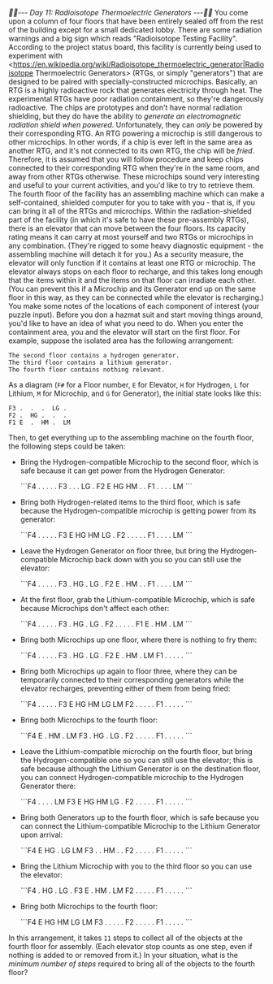 *:calendar::calendar:--- Day 11: Radioisotope Thermoelectric Generators ---:calendar::calendar:*
You come upon a column of four floors that have been entirely sealed off from the rest of the building except for a small dedicated lobby.  There are some radiation warnings and a big sign which reads "Radioisotope Testing Facility".
According to the project status board, this facility is currently being used to experiment with <https://en.wikipedia.org/wiki/Radioisotope_thermoelectric_generator|Radioisotope Thermoelectric Generators> (RTGs, or simply "generators") that are designed to be paired with specially-constructed microchips. Basically, an RTG is a highly radioactive rock that generates electricity through heat.
The experimental RTGs have poor radiation containment, so they're dangerously radioactive. The chips are prototypes and don't have normal radiation shielding, but they do have the ability to *generate an electromagnetic radiation shield when powered*.  Unfortunately, they can *only* be powered by their corresponding RTG. An RTG powering a microchip is still dangerous to other microchips.
In other words, if a chip is ever left in the same area as another RTG, and it's not connected to its own RTG, the chip will be *fried*. Therefore, it is assumed that you will follow procedure and keep chips connected to their corresponding RTG when they're in the same room, and away from other RTGs otherwise.
These microchips sound very interesting and useful to your current activities, and you'd like to try to retrieve them.  The fourth floor of the facility has an assembling machine which can make a self-contained, shielded computer for you to take with you - that is, if you can bring it all of the RTGs and microchips.
Within the radiation-shielded part of the facility (in which it's safe to have these pre-assembly RTGs), there is an elevator that can move between the four floors. Its capacity rating means it can carry at most yourself and two RTGs or microchips in any combination. (They're rigged to some heavy diagnostic equipment - the assembling machine will detach it for you.) As a security measure, the elevator will only function if it contains at least one RTG or microchip. The elevator always stops on each floor to recharge, and this takes long enough that the items within it and the items on that floor can irradiate each other. (You can prevent this if a Microchip and its Generator end up on the same floor in this way, as they can be connected while the elevator is recharging.)
You make some notes of the locations of each component of interest (your puzzle input). Before you don a hazmat suit and start moving things around, you'd like to have an idea of what you need to do.
When you enter the containment area, you and the elevator will start on the first floor.
For example, suppose the isolated area has the following arrangement:
```The first floor contains a hydrogen-compatible microchip and a lithium-compatible microchip.
The second floor contains a hydrogen generator.
The third floor contains a lithium generator.
The fourth floor contains nothing relevant.
```
As a diagram (`F#` for a Floor number, `E` for Elevator, `H` for Hydrogen, `L` for Lithium, `M` for Microchip, and `G` for Generator), the initial state looks like this:
```F4 .  .  .  .  .
F3 .  .  .  LG .
F2 .  HG .  .  .
F1 E  .  HM .  LM
```
Then, to get everything up to the assembling machine on the fourth floor, the following steps could be taken:

- <p>Bring the Hydrogen-compatible Microchip to the second floor, which is safe because it can get power from the Hydrogen Generator:</p>```F4 .  .  .  .  . F3 .  .  .  LG . F2 E  HG HM .  . F1 .  .  .  .  LM ```
- <p>Bring both Hydrogen-related items to the third floor, which is safe because the Hydrogen-compatible microchip is getting power from its generator:</p>```F4 .  .  .  .  . F3 E  HG HM LG . F2 .  .  .  .  . F1 .  .  .  .  LM ```
- <p>Leave the Hydrogen Generator on floor three, but bring the Hydrogen-compatible Microchip back down with you so you can still use the elevator:</p>```F4 .  .  .  .  . F3 .  HG .  LG . F2 E  .  HM .  . F1 .  .  .  .  LM ```
- <p>At the first floor, grab the Lithium-compatible Microchip, which is safe because Microchips don't affect each other:</p>```F4 .  .  .  .  . F3 .  HG .  LG . F2 .  .  .  .  . F1 E  .  HM .  LM ```
- <p>Bring both Microchips up one floor, where there is nothing to fry them:</p>```F4 .  .  .  .  . F3 .  HG .  LG . F2 E  .  HM .  LM F1 .  .  .  .  . ```
- <p>Bring both Microchips up again to floor three, where they can be temporarily connected to their corresponding generators while the elevator recharges, preventing either of them from being fried:</p>```F4 .  .  .  .  . F3 E  HG HM LG LM F2 .  .  .  .  . F1 .  .  .  .  . ```
- <p>Bring both Microchips to the fourth floor:</p>```F4 E  .  HM .  LM F3 .  HG .  LG . F2 .  .  .  .  . F1 .  .  .  .  . ```
- <p>Leave the Lithium-compatible microchip on the fourth floor, but bring the Hydrogen-compatible one so you can still use the elevator; this is safe because although the Lithium Generator is on the destination floor, you can connect Hydrogen-compatible microchip to the Hydrogen Generator there:</p>```F4 .  .  .  .  LM F3 E  HG HM LG . F2 .  .  .  .  . F1 .  .  .  .  . ```
- <p>Bring both Generators up to the fourth floor, which is safe because you can connect the Lithium-compatible Microchip to the Lithium Generator upon arrival:</p>```F4 E  HG .  LG LM F3 .  .  HM .  . F2 .  .  .  .  . F1 .  .  .  .  . ```
- <p>Bring the Lithium Microchip with you to the third floor so you can use the elevator:</p>```F4 .  HG .  LG . F3 E  .  HM .  LM F2 .  .  .  .  . F1 .  .  .  .  . ```
- <p>Bring both Microchips to the fourth floor:</p>```F4 E  HG HM LG LM F3 .  .  .  .  . F2 .  .  .  .  . F1 .  .  .  .  . ```

In this arrangement, it takes `11` steps to collect all of the objects at the fourth floor for assembly. (Each elevator stop counts as one step, even if nothing is added to or removed from it.)
In your situation, what is the *minimum number of steps* required to bring all of the objects to the fourth floor?
